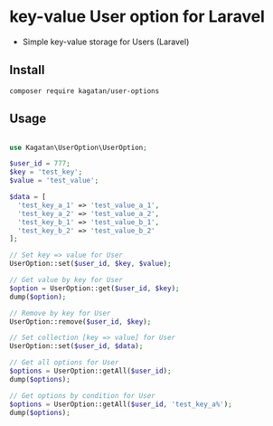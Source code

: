 
# key-value User option for Laravel

 * Simple key-value storage for Users (Laravel)
 
## Install
```composer require kagatan/user-options```

## Usage

```php

use Kagatan\UserOption\UserOption;

$user_id = 777;
$key = 'test_key';
$value = 'test_value';

$data = [
  'test_key_a_1' => 'test_value_a_1',
  'test_key_a_2' => 'test_value_a_2',
  'test_key_b_1' => 'test_value_b_1',
  'test_key_b_2' => 'test_value_b_2'
];

// Set key => value for User
UserOption::set($user_id, $key, $value);

// Get value by key for User
$option = UserOption::get($user_id, $key);
dump($option);

// Remove by key for User
UserOption::remove($user_id, $key);

// Set collection [key => value] for User
UserOption::set($user_id, $data);

// Get all options for User
$options = UserOption::getAll($user_id);
dump($options);

// Get options by condition for User
$options = UserOption::getAll($user_id, 'test_key_a%');
dump($options);

```
